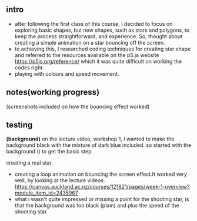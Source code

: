 ## intro

- after following the first class of this course, I decided to focus on exploring basic shapes, but new shapes, such as stars and polygons, to keep the process straightforward, and experience. So, thought about creating a simple animation on a star bouncing off the screen. 
- to achieving this, I researched coding techniques for creating star shape and referred to the resources available on the p5.ja website https://p5js.org/reference/ which it was quite difficult on working the codes right.
- playing with colours and speed movement. 

## notes(working progress)
(screenshots included on how the bouncing effect worked)

## testing

**(background)**
on the lecture video, workshop 1, I wanted to make the background black with the mixture of dark blue included. so started with the background () to get the basic step.

creating a real star. 

- creating a loop animation on bouncing the screen effect.It worked very well, by looking at the lecture videos. https://canvas.auckland.ac.nz/courses/121821/pages/week-1-overview?module_item_id=2435967
- what i wasn't quite impressed or missing a point for the shooting star, is that the background was too black (plain) and plus the speed of the shooting star 
